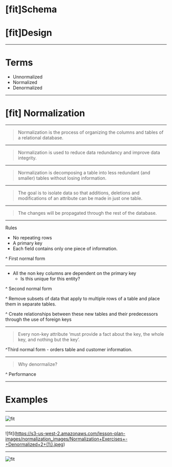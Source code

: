 # [fit]Schema

# [fit]Design

---

# Terms

- Unnormalized
- Normalized
- Denormalized

---

# [fit] Normalization

---

>  Normalization is the process of organizing the columns and tables of a relational database.

---

> Normalization is used to reduce data redundancy and improve data integrity.

---

> Normalization is decomposing a table into less redundant (and smaller) tables without losing information.

---

> The goal is to isolate data so that additions, deletions and modifications of an attribute can be made in just one table.

---

> The changes will be propagated through the rest of the database.

---

Rules

- No repeating rows
- A primary key
- Each field contains only one piece of information.

^ First normal form

---

- All the non key columns are dependent on the primary key
  - Is this unique for this entity?

^ Second normal form

^ Remove subsets of data that apply to multiple rows of a table and place them in separate tables.

^ Create relationships between these new tables and their predecessors through the use of foreign keys

---

> Every non-key attribute ‘must provide a fact about the key, the whole key, and nothing but the key’.

^Third normal form - orders table and customer information.

---

> Why denormalize?

^ Performance

---

# Examples

---

![fit](https://s3-us-west-2.amazonaws.com/lesson-plan-images/normalization_images/Normalization+Exercises+-+Denormalized.jpeg)

---

![fit](https://s3-us-west-2.amazonaws.com/lesson-plan-images/normalization_images/Normalization+Exercises+-+Denormalized+2+(1\).jpeg)

---

![fit](https://s3-us-west-2.amazonaws.com/lesson-plan-images/normalization_images/Normalization+Exercises+-+Denormalized+3.jpeg)